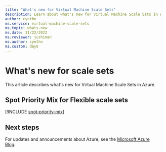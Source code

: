 ```yaml
---
title: "What's new for Virtual Machine Scale Sets" 
description: Learn about what's new for Virtual Machine Scale Sets in Azure.
author: cynthn
ms.service: virtual-machine-scale-sets
ms.topic: whats-new
ms.date: 11/22/2022
ms.reviewer: jushiman
ms.author: cynthn
ms.custom: day0
---
```


# What's new for scale sets

This article describes what's new for Virtual Machine Scale Sets in Azure.


## Spot Priority Mix for Flexible scale sets

[!INCLUDE [spot-priority-mix](../virtual-machines/includes/spot-priority-mix.md)]


## Next steps

For updates and announcements about Azure, see the [Microsoft Azure Blog](https://azure.microsoft.com/blog/).

